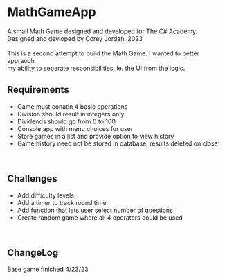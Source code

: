 # MathGameApp

<p>
  A small Math Game designed and developed for The C# Academy.<br>
  Designed and devloped by Corey Jordan, 2023<br>
  <br>
  This is a second attempt to build the Math Game. I wanted to better appraoch<br>
  my ability to seperate responsibilities, ie. the UI from the logic.
</p>

<h2>Requirements</h2>
<ul>
  <li>Game must conatin 4 basic operations</li>
  <li>Division should result in integers only</li>
  <li>Dividends should go from 0 to 100</li>
  <li>Console app with menu choices for user</li>
  <li>Store games in a list and provide option to view history</li>
  <li>Game history need not be stored in database, results deleted on close</li>
</ul>
<br>
<h2>Challenges</h2>
<ul>
  <li>Add difficulty levels</li>
  <li>Add a timer to track round time</li>
  <li>Add function that lets user select number of questions</li>
  <li>Create random game where all 4 operators could be used</li>
</ul>
<br>
<h2>ChangeLog</h2>
<p>
  Base game finished 4/23/23
</p>
